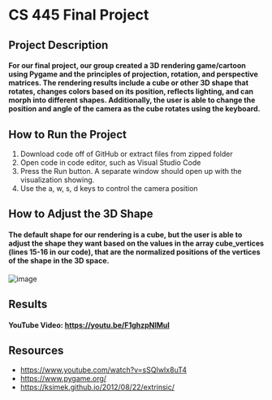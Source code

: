 # CS 445 Final Project

## Project Description
#### For our final project, our group created a 3D rendering game/cartoon using Pygame and the principles of projection, rotation, and perspective matrices. The rendering results include a cube or other 3D shape that rotates, changes colors based on its position, reflects lighting, and can morph into different shapes. Additionally, the user is able to change the position and angle of the camera as the cube rotates using the keyboard. 

## How to Run the Project
1. Download code off of GitHub or extract files from zipped folder
2. Open code in code editor, such as Visual Studio Code
3. Press the Run button. A separate window should open up with the visualization showing.
4. Use the a, w, s, d keys to control the camera position 

## How to Adjust the 3D Shape
#### The default shape for our rendering is a cube, but the user is able to adjust the shape they want based on the values in the array cube_vertices (lines 15-16 in our code), that are the normalized positions of the vertices of the shape in the 3D space.
![image](https://user-images.githubusercontent.com/100093856/167210100-fe72639d-1daf-414f-9177-d43f023c2c15.png)

## Results
#### YouTube Video: https://youtu.be/F1ghzpNlMuI

## Resources
- https://www.youtube.com/watch?v=sSQIwIx8uT4
- https://www.pygame.org/
- https://ksimek.github.io/2012/08/22/extrinsic/
